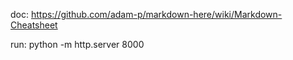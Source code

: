 doc:
https://github.com/adam-p/markdown-here/wiki/Markdown-Cheatsheet

run:
python -m http.server 8000